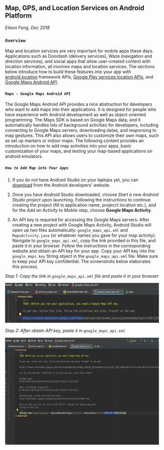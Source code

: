 ## Map, GPS, and Location Services on Android Platform
*Eileen Feng, Dec 2018*

###   `Overview`
Map and location services are very important for mobile apps these days. Applications such as Doordash (delivery services), Waze (navigation and direction services), and social apps that allow user-created content with location information, all involves maps and location services. The sections below introduce how to build these features into your app with [android.location](https://developer.android.com/reference/android/location/package-summary) framework APIs, [Google Play services location APIs](https://developer.android.com/training/location/), and [Google Maps Android API](https://developers.google.com/maps/documentation/android-sdk/intro). 

####   `Maps - Google Maps Android API`
The Google Maps Android API provides a nice abstraction for developers who want to add maps into their applications. It is designed for people who have experience with Android development as well as object-oriented programming. The Maps SDK is based on Google Maps data, and it automatically handles lots of background activities for developers, including connecting to Google Maps servers, downloading datas, and responsing to map gestures. This API also allows users to customize their own maps, such as set up markers or indoor maps. The following content provides an introduction on how to add map activities into your apps, basic customization of your maps, and testing your map-based applications on android emulators. 

##### `How to Add Map into Your Apps`
1. If you do not have Android Studio on your laptops yet, you can [download](https://developer.android.com/studio/) from the Android developers' website. 

2. Once you have Android Studio downloaded, choose *Start a new Android Studio project* upon launching. Following the instructions to continue creating the project (fill in application name, projecct location etc.), and for the *Add an Activity to Mobile* step, choose **Google Maps Activity**. 

3. An API key is required for accessing the Google Maps servers. After creating a new project with Google Maps Activity, Android Studio will open up two files automatically: `google_maps_api.xml` and `MapsActivity.java` (or whatever names you gave for your map activity). Navigate to `google_maps_api.xml`, copy the link provided in this file, and paste it in your browser. Follow the instructions in the corresponding website and obtain an API key for your app. Copy your API key into the `google_maps_key` String object in the `google_maps_api.xml` file. Make sure to keep your API key confidential. The screenshots below elaborates this process. 

*Step 1: Copy the link in `google_maps_api.xml` file and paste it in your browser*
 
<p align="center">
 <img src="/image/google_maps_api.png" width="600" height="130" >
</p>

*Step 2: After obtain API key, paste it in `google_maps_api.xml`*

<p align="center">
 <img src="/image/API_key.png" width="700" height="350" >
</p>
